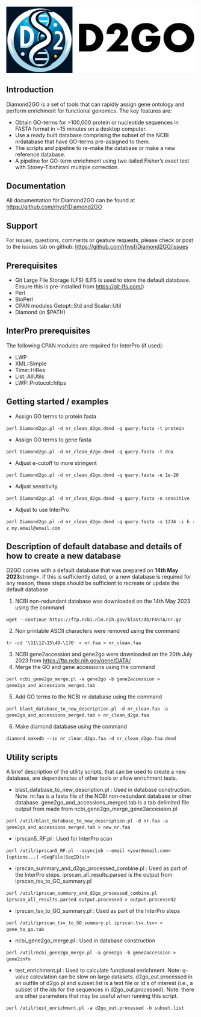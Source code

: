 
![D2GO](https://github.com/rhysf/Diamond2GO/blob/main/resources/logo.png?raw=true)

## Introduction

Diamond2GO is a set of tools that can rapidly assign gene ontology and perform
enrichment for functional genomics. The key features are:

* Obtain GO-terms for >100,000 protein or nucleotide sequences in FASTA format in ~15 minutes on a desktop computer.
* Use a ready built database comprising the subset of the NCBI nrdatabase that have GO-terms pre-assigned to them.
* The scripts and pipeline to re-make the database or make a new reference database.
* A pipeline for GO-term enrichment using two-tailed Fisher’s exact test with Storey-Tibshirani multiple correction.

## Documentation

All documentation for Diamond2GO can be found at https://github.com/rhysf/Diamond2GO

## Support

For issues, questions, comments or geature requests, please check or post to the issues tab on github: https://github.com/rhysf/Diamond2GO/issues


## Prerequisites

* Git Large File Storage (LFS) (LFS is used to store the default database. Ensure this is pre-installed from https://git-lfs.com/)
* Perl
* BioPerl
* CPAN modules Getopt::Std and Scalar::Util
* Diamond (in $PATH)

## InterPro prerequisites

The following CPAN modules are required for InterPro (if used):

* LWP
* XML::Simple
* Time::HiRes
* List::AllUtils
* LWP::Protocol::https

## Getting started / examples

* Assign GO terms to protein fasta

``perl Diamond2go.pl -d nr_clean_d2go.dmnd -q query.fasta -t protein``

* Assign GO terms to gene fasta 

``perl Diamond2go.pl -d nr_clean_d2go.dmnd -q query.fasta -t dna``

* Adjust e-cutoff to more stringent

``perl Diamond2go.pl -d nr_clean_d2go.dmnd -q query.fasta -e 1e-20``

* Adjust sensitivity

``perl Diamond2go.pl -d nr_clean_d2go.dmnd -q query.fasta -n sensitive``

* Adjust to use InterPro

``perl Diamond2go.pl -d nr_clean_d2go.dmnd -q query.fasta -s 1234 -i h -z my.email@email.com``

## Description of default database and details of how to create a new database

D2GO comes with a default database that was prepared on <strong>14th May 2023</strong>strong>. If this is sufficiently dated, or a new database is required for any reason, these steps should be sufficient to recreate or update the default database

1. NCBI non-redundant database was downloaded on the 14th May 2023 using the command 

``wget --continue https://ftp.ncbi.nlm.nih.gov/blast/db/FASTA/nr.gz``

2. Non printable ASCII characters were removed using the command 

``tr -cd '\11\12\15\40-\176' < nr.faa > nr_clean.faa``

3. NCBI gene2accession and gene2go were downloaded on the 20th July 2023 from https://ftp.ncbi.nih.gov/gene/DATA/
4. Merge the GO and gene accessions using the command 

``perl ncbi_gene2go_merge.pl -a gene2go -b gene2accession > gene2go_and_accessions_merged.tab``

5. Add GO terms to the NCBI nr database using the command 

``perl blast_database_to_new_description.pl -d nr_clean.faa -a gene2go_and_accessions_merged.tab > nr_clean_d2go.faa``

6. Make diamond database using the command 

``diamond makedb --in nr_clean_d2go.faa -d nr_clean_d2go.faa.dmnd``

## Utility scripts

A brief description of the utility scripts, that can be used to create a new database, are dependencies of other tools or allow enrichment tests.

* blast_database_to_new_description.pl : Used in database construction. Note: nr.faa is a fasta file of the NCBI non-redundant database or other database. gene2go_and_accessions_merged.tab is a tab delimited file output from made from ncbi_gene2go_merge_gene2accession.pl

``perl /util/blast_database_to_new_description.pl -d nr.faa -a gene2go_and_accessions_merged.tab > new_nr.faa``

* iprscan5_RF.pl : Used for InterPro scan

``perl /util/iprscan5_RF.pl --asyncjob --email <your@email.com> [options...] <SeqFile|SeqID(s)>``

* iprscan_summary_and_d2go_processed_combine.pl : Used as part of the InterPro steps. iprscan_all_results.parsed is the output from iprscan_tsv_to_GO_summary.pl

``perl /util/iprscan_summary_and_d2go_processed_combine.pl iprscan_all_results.parsed output.processed > output.processed2``

* iprscan_tsv_to_GO_summary.pl : Used as part of the InterPro steps

``perl /util/iprscan_tsv_to_GO_summary.pl iprscan.tsv.tsv> > gene_to_go.tab``

* ncbi_gene2go_merge.pl : Used in database construction

``perl /util/ncbi_gene2go_merge.pl -a gene2go -b gene2accession > gene2info``

* test_enrichment.pl : Used to calculate functional enrichment. Note: q-value calculation can be slow on large datasets. d2go_out.processed in an outfile of d2go.pl and subset.list is a text file or id's of interest (i.e., a subset of the ids for the sequences in d2go_out.processed). Note: there are other parameters that may be useful when running this script.

``perl /util/test_enrichment.pl -a d2go_out.processed -b subset.list``